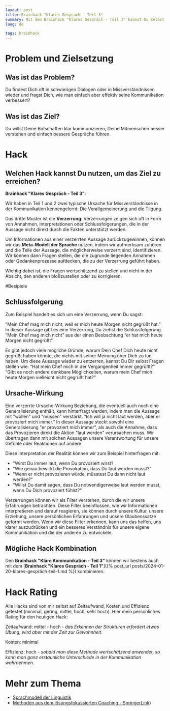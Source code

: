```yaml
---
layout: post
title: Brainhack "Klares Gespräch - Teil 3"
summary: Mit dem Brainhack "Klares Gespräch - Teil 3" kannst Du selbst klarer kommunizieren und auch Deine Mitmenschen besser verstehen, indem Du Verzerrungen erkennst und hinterfragst.
lang: de

tags: brainhack
---
```


# Problem und Zielsetzung

## Was ist das Problem?

Du findest Dich oft in schwierigen Dialogen oder in Missverständnissen wieder und fragst Dich, wie man einfach aber effektiv seine Kommunikation verbessert?

## Was ist das Ziel?

Du willst Deine Botschaften klar kommunizieren, Deine Mitmenschen besser verstehen und einfach bessere Gespräche führen.

# Hack

## Welchen Hack kannst Du nutzen, um das Ziel zu erreichen?

**Brainhack "Klares Gespräch - Teil 3"**:

Wir haben in Teil 1 und 2 zwei typische Ursache für Missverständnisse in der Kommunikation kennengelernt: Die Verallgemeinerung und die Tilgung. 

Das dritte Muster ist die **Verzerrung**: Verzerrungen zeigen sich oft in Form von Annahmen, Interpretationen oder Schlussfolgerungen, die in der Aussage nicht direkt durch die Fakten unterstützt werden. 

Um Informationen aus einer verzerrten Aussage zurückzugewinnen, können wir das **Meta-Modell der Sprache** nutzen, indem wir aufmerksam zuhören und die Teile der Aussage, die möglicherweise verzerrt sind, identifizieren. Wir können dann Fragen stellen, die die zugrunde liegenden Annahmen oder Gedankenprozesse aufdecken, die zu der Verzerrung geführt haben.

Wichtig dabei ist, die Fragen wertschätzend zu stellen und nicht in der Absicht, den anderen bloßzustellen oder zu korrigieren. 

#Besipiele
## Schlussfolgerung
Zum Beispiel handelt es sich um eine Verzerrung, wenn Du sagst:

“Mein Chef mag mich nicht, weil er mich heute Morgen nicht gegrüßt hat.” 
In dieser Aussage gibt es eine Verzerrung, Du ziehst die Schlussfolgerung “Mein Chef mag mich nicht” aus der einen Beobachtung “er hat mich heute Morgen nicht gegrüßt”.

Es gibt jedoch viele mögliche Gründe, warum Dein Chef Dich heute nicht gegrüßt haben könnte, die nichts mit seiner Meinung über Dich zu tun haben. 
Um diese Aussage wieder zu entzerren, kannst Du Dir selbst Fragen stellen wie: “Hat mein Chef mich in der Vergangenheit immer gegrüßt?” 
“Gibt es noch andere denkbare Möglichkeiten, warum mein Chef mich heute Morgen vielleicht nicht gegrüßt hat?”

## Ursache-Wirkung
Eine verzerrte Ursache-Wirkung Beziehung, die eventuell auch noch eine Generalisierung enthält, kann hinterfragt werden, indem man die Aussage mit "wollen" und "müssen" verstärkt.
“Ich will ja nicht laut werden, aber er provoziert mich immer.” 
In dieser Aussage steckt sowohl eine Generalisierung "er provoziert mich immer", als auch die Annahme, dass das Provozieren direkt die Aktion "laut werden" verursachen muss.
Wir übertragen dann mit solchen Aussagen unsere Verantwortung für unsere Gefühle oder Reaktionen auf andere.

Diese Interpretation der Realität können wir zum Beispiel hinterfragen mit:
- "Wirst Du immer laut, wenn Du provoziert wirst?
- "Wie genau bewirkt die Provokation, dass Du laut werden musst?"
- "Wenn er nicht provozieren würde, müsstest Du dann nicht laut werden?"
- "Willst Du damit sagen, dass Du notwendigerweise laut werden musst, wenn Du Dich provoziert fühlst?"

Verzerrungen können wir als Filter verstehen, durch die wir unsere Erfahrungen betrachten. Diese Filter beeinflussen, wie wir Informationen interpretieren und darauf reagieren, sie können durch unsere Kultur, unsere Erziehung, unsere persönlichen Erfahrungen und unsere Glaubenssätze geformt werden.
Wenn wir diese Filter erkennen, kann uns das helfen, uns klarer auszudrücken und ein besseres Verständnis für unsere eigene Kommunikation und die der anderen zu entwickeln.
  
## Mögliche Hack Kombination

Den **Brainhack "Klare Kommunikation - Teil 3"** können wir bestens auch mit dem [**Brainhack "Klares Gespräch - Teil 1"**]({% post_url posts/2024-01-20-klares-gespräch-teil-1.md %}) kombinieren.
# Hack Rating

Alle Hacks sind von mir selbst auf Zeitaufwand, Kosten und Effizienz getestet (minimal, gering, mittel, hoch, sehr hoch). Hier mein persönliches Rating für den heutigen Hack:

Zeitaufwand: mittel - hoch - _das Erkennen der Strukturen erfordert etwas Übung, wird aber mit der Zeit zur Gewohnheit._

Kosten: minimal

Effizienz: hoch - _sobald man diese Methode wertschätzend anwendet, so kann man ganz erstaunliche Unterschiede in der Kommunikation wahrnehmen._

# Mehr zum Thema

- [Sprachmodell der Linguistik](https://www.spektrum.de/lexikon/psychologie/sprachmodell-der-linguistik/14693)
- [Methoden aus dem lösungsfokussierten Coaching - SpringerLink](https://link.springer.com/chapter/10.1007/978-3-658-13405-1_5))
